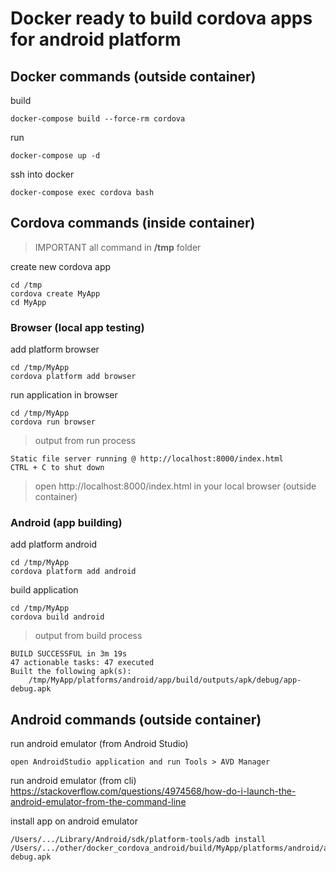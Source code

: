 # Docker ready to build cordova apps for android platform

## Docker commands (outside container)

build  
```
docker-compose build --force-rm cordova
```

run  
```
docker-compose up -d
```

ssh into docker  
```
docker-compose exec cordova bash
```

## Cordova commands (inside container)

> IMPORTANT all command in **/tmp** folder

create new cordova app  
```
cd /tmp
cordova create MyApp
cd MyApp
```

### Browser (local app testing)  

add platform browser  
```
cd /tmp/MyApp  
cordova platform add browser  
```

run application in browser  
```
cd /tmp/MyApp  
cordova run browser  
```

> output from run process  

```
Static file server running @ http://localhost:8000/index.html  
CTRL + C to shut down  
```

> open http://localhost:8000/index.html  in your local browser (outside container)  


### Android (app building)  

add platform android
```
cd /tmp/MyApp
cordova platform add android
```

build application
```
cd /tmp/MyApp
cordova build android
```

> output from build process  

```
BUILD SUCCESSFUL in 3m 19s
47 actionable tasks: 47 executed
Built the following apk(s):
	/tmp/MyApp/platforms/android/app/build/outputs/apk/debug/app-debug.apk
```

## Android commands (outside container)

run android emulator (from Android Studio)
```
open AndroidStudio application and run Tools > AVD Manager
```

run android emulator (from cli)  
https://stackoverflow.com/questions/4974568/how-do-i-launch-the-android-emulator-from-the-command-line  


install app on android emulator
```
/Users/.../Library/Android/sdk/platform-tools/adb install /Users/.../other/docker_cordova_android/build/MyApp/platforms/android/app/build/outputs/apk/debug/app-debug.apk
```

